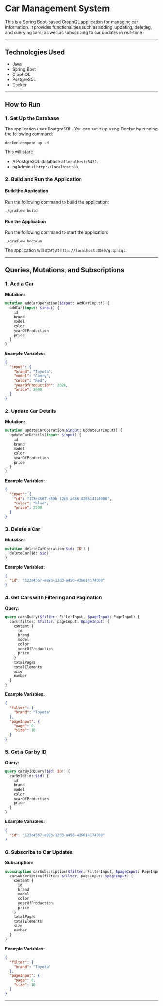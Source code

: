 # Car Management System

This is a Spring Boot-based GraphQL application for managing car information. It provides functionalities such as adding, updating, deleting, and querying cars, as well as subscribing to car updates in real-time.

---

## Technologies Used

- Java
- Spring Boot
- GraphQL
- PostgreSQL
- Docker

---

## How to Run

### 1. Set Up the Database

The application uses PostgreSQL. You can set it up using Docker by running the following command:
```
docker-compose up -d
```
This will start:
- A PostgreSQL database at `localhost:5432`.
- pgAdmin at `http://localhost:80`.

### 2. Build and Run the Application

#### Build the Application

Run the following command to build the application:
```
./gradlew build
```
#### Run the Application

Run the following command to start the application:
```
./gradlew bootRun
```
The application will start at `http://localhost:8080/graphiql`.

---

## Queries, Mutations, and Subscriptions

### 1. Add a Car
**Mutation:**
```graphql
mutation addCarOperation($input: AddCarInput!) {
  addCar(input: $input) {
    id
    brand
    model
    color
    yearOfProduction
    price
  }
}
```
**Example Variables:**
```json
{
  "input": {
    "brand": "Toyota",
    "model": "Camry",
    "color": "Red",
    "yearOfProduction": 2020,
    "price": 2000
  }
}
```

### 2. Update Car Details
**Mutation:**
```graphql
mutation updateCarOperation($input: UpdateCarInput!) {
  updateCarDetails(input: $input) {
    id
    brand
    model
    color
    yearOfProduction
    price
  }
}
```
**Example Variables:**
```json
{
  "input": {
    "id": "123e4567-e89b-12d3-a456-426614174000",
    "color": "Blue",
    "price": 2200
  }
}
```

### 3. Delete a Car
**Mutation:**
```graphql
mutation deleteCarOperation($id: ID!) {
  deleteCar(id: $id)
}
```
**Example Variables:**
```json
{
  "id": "123e4567-e89b-12d3-a456-426614174000"
}
```

### 4. Get Cars with Filtering and Pagination
**Query:**
```graphql
query carsQuery($filter: FilterInput, $pageInput: PageInput) {
  cars(filter: $filter, pageInput: $pageInput) {
    content {
      id
      brand
      model
      color
      yearOfProduction
      price
    }
    totalPages
    totalElements
    size
    number
  }
}
```
**Example Variables:**
```json
{
  "filter": {
    "brand": "Toyota"
  },
  "pageInput": {
    "page": 0,
    "size": 10
  }
}
```

### 5. Get a Car by ID
**Query:**
```graphql
query carByIdQuery($id: ID!) {
  carById(id: $id) {
    id
    brand
    model
    color
    yearOfProduction
    price
  }
}
```
**Example Variables:**
```json
{
  "id": "123e4567-e89b-12d3-a456-426614174000"
}
```

### 6. Subscribe to Car Updates
**Subscription:**
```graphql
subscription carSubscription($filter: FilterInput, $pageInput: PageInput) {
  carSubscription(filter: $filter, pageInput: $pageInput) {
    content {
      id
      brand
      model
      color
      yearOfProduction
      price
    }
    totalPages
    totalElements
    size
    number
  }
}
```
**Example Variables:**
```json
{
  "filter": {
    "brand": "Toyota"
  },
  "pageInput": {
    "page": 0,
    "size": 10
  }
}
```



---


